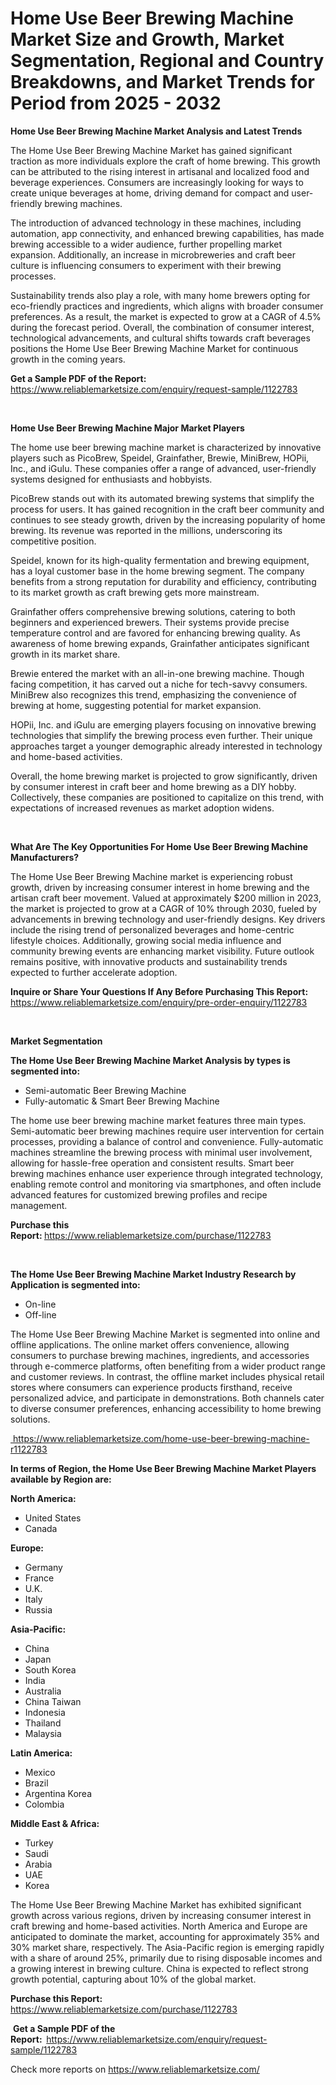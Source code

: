 <p><h1>Home Use Beer Brewing Machine Market Size and Growth, Market Segmentation, Regional and Country Breakdowns, and Market Trends for Period from 2025 -  2032</h1></p><p><strong>Home Use Beer Brewing Machine Market Analysis and Latest Trends</strong></p>
<p><p>The Home Use Beer Brewing Machine Market has gained significant traction as more individuals explore the craft of home brewing. This growth can be attributed to the rising interest in artisanal and localized food and beverage experiences. Consumers are increasingly looking for ways to create unique beverages at home, driving demand for compact and user-friendly brewing machines. </p><p>The introduction of advanced technology in these machines, including automation, app connectivity, and enhanced brewing capabilities, has made brewing accessible to a wider audience, further propelling market expansion. Additionally, an increase in microbreweries and craft beer culture is influencing consumers to experiment with their brewing processes. </p><p>Sustainability trends also play a role, with many home brewers opting for eco-friendly practices and ingredients, which aligns with broader consumer preferences. As a result, the market is expected to grow at a CAGR of 4.5% during the forecast period. Overall, the combination of consumer interest, technological advancements, and cultural shifts towards craft beverages positions the Home Use Beer Brewing Machine Market for continuous growth in the coming years.</p></p>
<p><strong>Get a Sample PDF of the Report:&nbsp;</strong> <a href="https://www.reliablemarketsize.com/enquiry/request-sample/1122783?utm_campaign=1789&utm_medium=2&utm_source=Github&utm_content=ia&utm_term=03032025&utm_id=home-use-beer-brewing-machine">https://www.reliablemarketsize.com/enquiry/request-sample/1122783</a></p>
<p>&nbsp;</p>
<p><strong>Home Use Beer Brewing Machine Major Market Players</strong></p>
<p><p>The home use beer brewing machine market is characterized by innovative players such as PicoBrew, Speidel, Grainfather, Brewie, MiniBrew, HOPii, Inc., and iGulu. These companies offer a range of advanced, user-friendly systems designed for enthusiasts and hobbyists.</p><p>PicoBrew stands out with its automated brewing systems that simplify the process for users. It has gained recognition in the craft beer community and continues to see steady growth, driven by the increasing popularity of home brewing. Its revenue was reported in the millions, underscoring its competitive position.</p><p>Speidel, known for its high-quality fermentation and brewing equipment, has a loyal customer base in the home brewing segment. The company benefits from a strong reputation for durability and efficiency, contributing to its market growth as craft brewing gets more mainstream.</p><p>Grainfather offers comprehensive brewing solutions, catering to both beginners and experienced brewers. Their systems provide precise temperature control and are favored for enhancing brewing quality. As awareness of home brewing expands, Grainfather anticipates significant growth in its market share.</p><p>Brewie entered the market with an all-in-one brewing machine. Though facing competition, it has carved out a niche for tech-savvy consumers. MiniBrew also recognizes this trend, emphasizing the convenience of brewing at home, suggesting potential for market expansion.</p><p>HOPii, Inc. and iGulu are emerging players focusing on innovative brewing technologies that simplify the brewing process even further. Their unique approaches target a younger demographic already interested in technology and home-based activities.</p><p>Overall, the home brewing market is projected to grow significantly, driven by consumer interest in craft beer and home brewing as a DIY hobby. Collectively, these companies are positioned to capitalize on this trend, with expectations of increased revenues as market adoption widens.</p></p>
<p>&nbsp;</p>
<p><strong>What Are The Key Opportunities For Home Use Beer Brewing Machine Manufacturers?</strong></p>
<p><p>The Home Use Beer Brewing Machine market is experiencing robust growth, driven by increasing consumer interest in home brewing and the artisan craft beer movement. Valued at approximately $200 million in 2023, the market is projected to grow at a CAGR of 10% through 2030, fueled by advancements in brewing technology and user-friendly designs. Key drivers include the rising trend of personalized beverages and home-centric lifestyle choices. Additionally, growing social media influence and community brewing events are enhancing market visibility. Future outlook remains positive, with innovative products and sustainability trends expected to further accelerate adoption.</p></p>
<p><strong>Inquire or Share Your Questions If Any Before Purchasing This Report:</strong> <a href="https://www.reliablemarketsize.com/enquiry/pre-order-enquiry/1122783?utm_campaign=1789&utm_medium=2&utm_source=Github&utm_content=ia&utm_term=03032025&utm_id=home-use-beer-brewing-machine">https://www.reliablemarketsize.com/enquiry/pre-order-enquiry/1122783</a></p>
<p>&nbsp;</p>
<p><strong>Market Segmentation</strong></p>
<p><strong>The Home Use Beer Brewing Machine Market Analysis by types is segmented into:</strong></p>
<p><ul><li>Semi-automatic Beer Brewing Machine</li><li>Fully-automatic & Smart Beer Brewing Machine</li></ul></p>
<p><p>The home use beer brewing machine market features three main types. Semi-automatic beer brewing machines require user intervention for certain processes, providing a balance of control and convenience. Fully-automatic machines streamline the brewing process with minimal user involvement, allowing for hassle-free operation and consistent results. Smart beer brewing machines enhance user experience through integrated technology, enabling remote control and monitoring via smartphones, and often include advanced features for customized brewing profiles and recipe management.</p></p>
<p><strong>Purchase this Report:&nbsp;</strong><a href="https://www.reliablemarketsize.com/purchase/1122783?utm_campaign=1789&utm_medium=2&utm_source=Github&utm_content=ia&utm_term=03032025&utm_id=home-use-beer-brewing-machine">https://www.reliablemarketsize.com/purchase/1122783</a></p>
<p>&nbsp;</p>
<p><strong>The Home Use Beer Brewing Machine Market Industry Research by Application is segmented into:</strong></p>
<p><ul><li>On-line</li><li>Off-line</li></ul></p>
<p><p>The Home Use Beer Brewing Machine Market is segmented into online and offline applications. The online market offers convenience, allowing consumers to purchase brewing machines, ingredients, and accessories through e-commerce platforms, often benefiting from a wider product range and customer reviews. In contrast, the offline market includes physical retail stores where consumers can experience products firsthand, receive personalized advice, and participate in demonstrations. Both channels cater to diverse consumer preferences, enhancing accessibility to home brewing solutions.</p></p>
<p><a href="https://www.reliablemarketsize.com/home-use-beer-brewing-machine-r1122783?utm_campaign=1789&utm_medium=2&utm_source=Github&utm_content=ia&utm_term=03032025&utm_id=home-use-beer-brewing-machine">&nbsp;https://www.reliablemarketsize.com/home-use-beer-brewing-machine-r1122783</a></p>
<p><strong>In terms of Region, the Home Use Beer Brewing Machine Market Players available by Region are:</strong></p>
<p>
    <p> <strong> North America: </strong>
        <ul>
            <li>United States</li>
            <li>Canada</li>
        </ul>
        </p> 
    <p> <strong> Europe: </strong>
        <ul>
            <li>Germany</li>
            <li>France</li>
            <li>U.K.</li>
            <li>Italy</li>
            <li>Russia</li>
        </ul>
        </p> 
    <p> <strong> Asia-Pacific: </strong>
        <ul>
            <li>China</li>
            <li>Japan</li>
            <li>South Korea</li>
            <li>India</li>
            <li>Australia</li>
            <li>China Taiwan</li>
            <li>Indonesia</li>
            <li>Thailand</li>
            <li>Malaysia</li>
        </ul>
        </p> 
    <p> <strong> Latin America: </strong>
        <ul>
            <li>Mexico</li>
            <li>Brazil</li>
            <li>Argentina Korea</li>
            <li>Colombia</li>
        </ul>
        </p> 
    <p> <strong> Middle East & Africa: </strong>
        <ul>
            <li>Turkey</li>
            <li>Saudi</li>
            <li>Arabia</li>
            <li>UAE</li>
            <li>Korea</li>
        </ul>
    </p>
    </p>
<p><p>The Home Use Beer Brewing Machine Market has exhibited significant growth across various regions, driven by increasing consumer interest in craft brewing and home-based activities. North America and Europe are anticipated to dominate the market, accounting for approximately 35% and 30% market share, respectively. The Asia-Pacific region is emerging rapidly with a share of around 25%, primarily due to rising disposable incomes and a growing interest in brewing culture. China is expected to reflect strong growth potential, capturing about 10% of the global market.</p></p>
<p><strong>Purchase this Report: </strong><a href="https://www.reliablemarketsize.com/purchase/1122783?utm_campaign=1789&utm_medium=2&utm_source=Github&utm_content=ia&utm_term=03032025&utm_id=home-use-beer-brewing-machine">https://www.reliablemarketsize.com/purchase/1122783</a></p>
<p>&nbsp;<strong>Get a Sample PDF of the Report:&nbsp;&nbsp;</strong><a href="https://www.reliablemarketsize.com/enquiry/request-sample/1122783?utm_campaign=1789&utm_medium=2&utm_source=Github&utm_content=ia&utm_term=03032025&utm_id=home-use-beer-brewing-machine">https://www.reliablemarketsize.com/enquiry/request-sample/1122783</a></p>
<p><strong></strong></p>
<p>Check more reports on <a href="https://www.reliablemarketsize.com/?utm_campaign=1789&utm_medium=2&utm_source=Github&utm_content=ia&utm_term=03032025&utm_id=home-use-beer-brewing-machine">https://www.reliablemarketsize.com/</a></p>